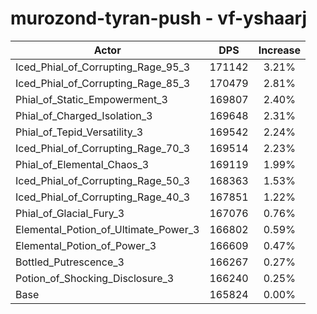 # murozond-tyran-push - vf-yshaarj
| Actor | DPS | Increase |
|---|:---:|:---:|
|Iced_Phial_of_Corrupting_Rage_95_3|171142|3.21%|
|Iced_Phial_of_Corrupting_Rage_85_3|170479|2.81%|
|Phial_of_Static_Empowerment_3|169807|2.40%|
|Phial_of_Charged_Isolation_3|169648|2.31%|
|Phial_of_Tepid_Versatility_3|169542|2.24%|
|Iced_Phial_of_Corrupting_Rage_70_3|169514|2.23%|
|Phial_of_Elemental_Chaos_3|169119|1.99%|
|Iced_Phial_of_Corrupting_Rage_50_3|168363|1.53%|
|Iced_Phial_of_Corrupting_Rage_40_3|167851|1.22%|
|Phial_of_Glacial_Fury_3|167076|0.76%|
|Elemental_Potion_of_Ultimate_Power_3|166802|0.59%|
|Elemental_Potion_of_Power_3|166609|0.47%|
|Bottled_Putrescence_3|166267|0.27%|
|Potion_of_Shocking_Disclosure_3|166240|0.25%|
|Base|165824|0.00%|
